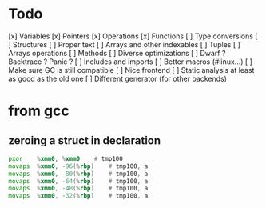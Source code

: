 # Todo
[x] Variables
[x] Pointers
[x] Operations
[x] Functions
[ ] Type conversions
[ ] Structures
[ ] Proper text
[ ] Arrays and other indexables
[ ] Tuples
[ ] Arrays operations
[ ] Methods
[ ] Diverse optimizations
[ ] Dwarf ? Backtrace ? Panic ?
[ ] Includes and imports
[ ] Better macros (#linux...)
[ ] Make sure GC is still compatible
[ ] Nice frontend
[ ] Static analysis at least as good as the old one
[ ] Different generator (for other backends)


# from gcc

## zeroing a struct in declaration
```asm
pxor    %xmm0, %xmm0    # tmp100
movaps  %xmm0, -96(%rbp)    # tmp100, a
movaps  %xmm0, -80(%rbp)    # tmp100, a
movaps  %xmm0, -64(%rbp)    # tmp100, a
movaps  %xmm0, -48(%rbp)    # tmp100, a
movaps  %xmm0, -32(%rbp)    # tmp100, a
```